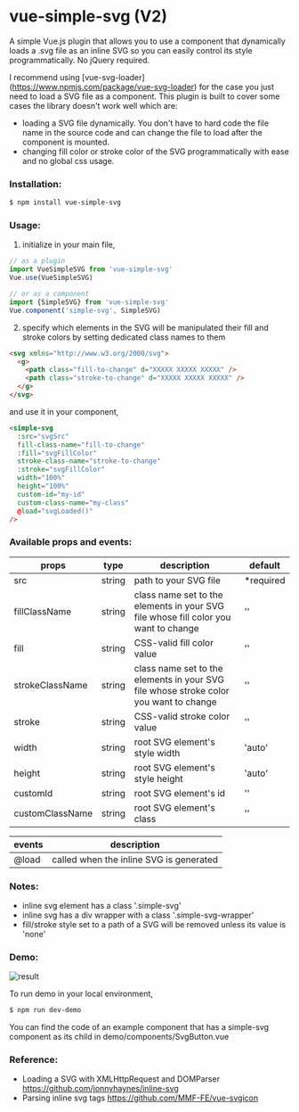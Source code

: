 # vue-simple-svg (V2)
A simple Vue.js plugin that allows you to use a component that dynamically loads a .svg file as an inline SVG so you can easily control its style programmatically. No jQuery required.   

I recommend using [vue-svg-loader] (https://www.npmjs.com/package/vue-svg-loader) for the case you just need to load a SVG file as a component. This plugin is built to cover some cases the library doesn't work well which are:
- loading a SVG file dynamically. You don't have to hard code the file name in the source code and can change the file to load after the component is mounted.
- changing fill color or stroke color of the SVG programmatically with ease and no global css usage.

### Installation:
```sh
$ npm install vue-simple-svg
```

### Usage:
1. initialize in your main file,
```javascript
// as a plugin
import VueSimpleSVG from 'vue-simple-svg'
Vue.use(VueSimpleSVG)

// or as a component
import {SimpleSVG} from 'vue-simple-svg'
Vue.component('simple-svg', SimpleSVG)
```

2. specify which elements in the SVG will be manipulated their fill and stroke colors by setting dedicated class names to them
```html
<svg xmlns="http://www.w3.org/2000/svg">
  <g>
    <path class="fill-to-change" d="XXXXX XXXXX XXXXX" />
    <path class="stroke-to-change" d="XXXXX XXXXX XXXXX" />
  </g>
</svg>
```

and use it in your component,
```html
<simple-svg
  :src="svgSrc"
  fill-class-name="fill-to-change"
  :fill="svgFillColor"
  stroke-class-name="stroke-to-change"
  :stroke="svgFillColor"
  width="100%"
  height="100%"
  custom-id="my-id"
  custom-class-name="my-class"
  @load="svgLoaded()"
/>
```

### Available props and events:
| props | type | description | default |
| ------ | ------ | ------ | ------ |
| src | string | path to your SVG file | *required |
| fillClassName | string | class name set to the elements in your SVG file whose fill color you want to change | '' |
| fill | string | CSS-valid fill color value | '' |
| strokeClassName | string | class name set to the elements in your SVG file whose stroke color you want to change | '' |
| stroke | string | CSS-valid stroke color value | '' |
| width | string | root SVG element's style width | 'auto' |
| height | string | root SVG element's style height | 'auto' |
| customId | string | root SVG element's id | '' |
| customClassName | string | root SVG element's class | '' |

| events | description |
| ------ | ------ |
| @load | called when the inline SVG is generated |


### Notes:
- inline svg element has a class '.simple-svg'
- inline svg has a div wrapper with a class '.simple-svg-wrapper'
- fill/stroke style set to a path of a SVG will be removed unless its value is 'none'

### Demo:
![result](https://media.giphy.com/media/S9RVyPr2L9D76hpDui/giphy.gif)

To run demo in your local environment,
```sh
$ npm run dev-demo
```
You can find the code of an example component that has a simple-svg component as its child in demo/components/SvgButton.vue

### Reference:
- Loading a SVG with XMLHttpRequest and DOMParser https://github.com/jonnyhaynes/inline-svg
- Parsing inline svg tags https://github.com/MMF-FE/vue-svgicon
